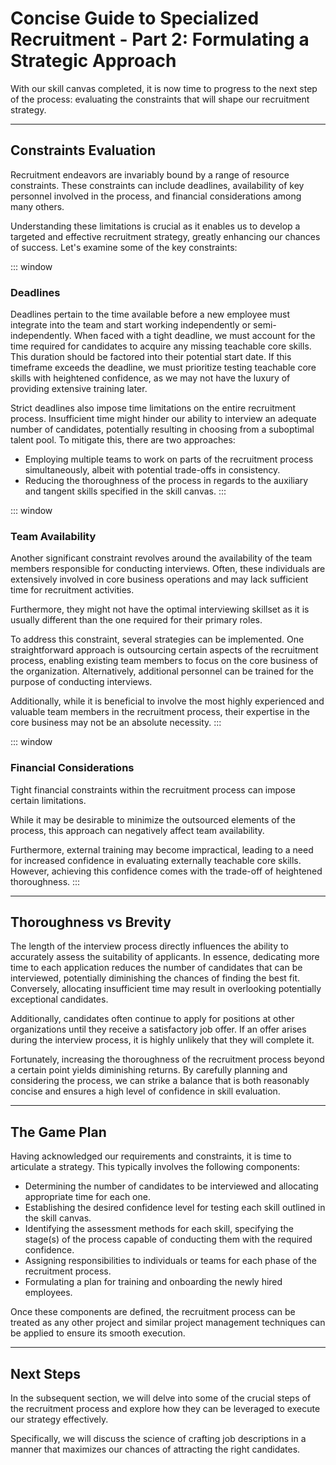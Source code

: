 # Concise Guide to Specialized Recruitment - Part 2: Formulating a Strategic Approach
With our skill canvas completed, it is now time to progress to the next step of the process: evaluating the constraints that will shape our recruitment strategy.

---

## Constraints Evaluation
Recruitment endeavors are invariably bound by a range of resource constraints. These constraints can include deadlines, availability of key personnel involved in the process, and financial considerations among many others.

Understanding these limitations is crucial as it enables us to develop a targeted and effective recruitment strategy, greatly enhancing our chances of success. Let's examine some of the key constraints:

::: window
### Deadlines
Deadlines pertain to the time available before a new employee must integrate into the team and start working independently or semi-independently. When faced with a tight deadline, we must account for the time required for candidates to acquire any missing teachable core skills. This duration should be factored into their potential start date. If this timeframe exceeds the deadline, we must prioritize testing teachable core skills with heightened confidence, as we may not have the luxury of providing extensive training later.

Strict deadlines also impose time limitations on the entire recruitment process. Insufficient time might hinder our ability to interview an adequate number of candidates, potentially resulting in choosing from a suboptimal talent pool. To mitigate this, there are two approaches:

- Employing multiple teams to work on parts of the recruitment process simultaneously, albeit with potential trade-offs in consistency.
- Reducing the thoroughness of the process in regards to the auxiliary and tangent skills specified in the skill canvas. 
:::

::: window
### Team Availability
Another significant constraint revolves around the availability of the team members responsible for conducting interviews. Often, these individuals are extensively involved in core business operations and may lack sufficient time for recruitment activities.

Furthermore, they might not have the optimal interviewing skillset as it is usually different than the one required for their primary roles.

To address this constraint, several strategies can be implemented. One straightforward approach is outsourcing certain aspects of the recruitment process, enabling existing team members to focus on the core business of the organization. Alternatively, additional personnel can be trained for the purpose of conducting interviews.

Additionally, while it is beneficial to involve the most highly experienced and valuable team members in the recruitment process, their expertise in the core business may not be an absolute necessity.
:::

::: window
### Financial Considerations
Tight financial constraints within the recruitment process can impose certain limitations.

While it may be desirable to minimize the outsourced elements of the process, this approach can negatively affect team availability. 

Furthermore, external training may become impractical, leading to a need for increased confidence in evaluating externally teachable core skills. However, achieving this confidence comes with the trade-off of heightened thoroughness.
:::

---

## Thoroughness vs Brevity
The length of the interview process directly influences the ability to accurately assess the suitability of applicants. In essence, dedicating more time to each application reduces the number of candidates that can be interviewed, potentially diminishing the chances of finding the best fit. Conversely, allocating insufficient time may result in overlooking potentially exceptional candidates.

Additionally, candidates often continue to apply for positions at other organizations until they receive a satisfactory job offer. If an offer arises during the interview process, it is highly unlikely that they will complete it.

Fortunately, increasing the thoroughness of the recruitment process beyond a certain point yields diminishing returns. By carefully planning and considering the process, we can strike a balance that is both reasonably concise and ensures a high level of confidence in skill evaluation.

---

## The Game Plan
Having acknowledged our requirements and constraints, it is time to articulate a strategy. This typically involves the following components:

- Determining the number of candidates to be interviewed and allocating appropriate time for each one.
- Establishing the desired confidence level for testing each skill outlined in the skill canvas.
- Identifying the assessment methods for each skill, specifying the stage(s) of the process capable of conducting them with the required confidence.
- Assigning responsibilities to individuals or teams for each phase of the recruitment process.
- Formulating a plan for training and onboarding the newly hired employees.

Once these components are defined, the recruitment process can be treated as any other project and similar project management techniques can be applied to ensure its smooth execution.

---

## Next Steps
In the subsequent section, we will delve into some of the crucial steps of the recruitment process and explore how they can be leveraged to execute our strategy effectively. 

Specifically, we will discuss the science of crafting job descriptions in a manner that maximizes our chances of attracting the right candidates.

